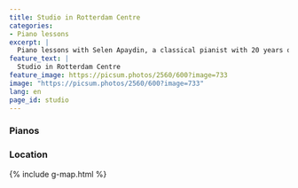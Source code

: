 ```yaml
---
title: Studio in Rotterdam Centre
categories:
- Piano lessons
excerpt: |
  Piano lessons with Selen Apaydin, a classical pianist with 20 years of experience. Offering private lessons for all levels, in-person in Rotterdam Centrum or online. Learn music theory, artistic values, and composition techniques. Enhance your skills with expert guidance from a concert pianist!
feature_text: |
  Studio in Rotterdam Centre
feature_image: https://picsum.photos/2560/600?image=733
image: "https://picsum.photos/2560/600?image=733"
lang: en
page_id: studio
---
```



### Pianos


### Location

{% include g-map.html %}
